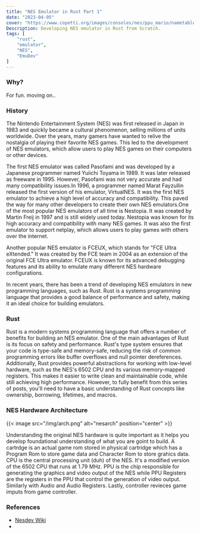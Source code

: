 ```yaml
---
title: "NES Emulator in Rust Part 1"
date: "2023-04-05"
cover: "https://www.copetti.org/images/consoles/nes/ppu_mario/nametable_marked.e0e520cc7636d1539f9798032e9c14882a79b49cadba9faf25bfece7ae19cbe3.png"
Description: Developing NES emulator in Rust from Scratch.
tags: [
    "rust",
    "emulator",
    "NES",
    "EmuDev"
]
---
```


### Why?

For fun. moving on..

### History

The Nintendo Entertainment System (NES) was first released in Japan in 1983 and quickly became a cultural phenomenon, selling millions of units worldwide. Over the years, many gamers have wanted to relive the nostalgia of playing their favorite NES games. This led to the development of NES emulators, which allow users to play NES games on their computers or other devices.

The first NES emulator was called Pasofami and was developed by a Japanese programmer named Yuiichi Toyama in 1989. It was later released as freeware in 1995. However, Pasofami was not very accurate and had many compatibility issues.In 1996, a programmer named Marat Fayzullin released the first version of his emulator, VirtualNES. It was the first NES emulator to achieve a high level of accuracy and compatibility. This paved the way for many other developers to create their own NES emulators.One of the most popular NES emulators of all time is Nestopia. It was created by Martin Freij in 1997 and is still widely used today. Nestopia was known for its high accuracy and compatibility with many NES games. It was also the first emulator to support netplay, which allows users to play games with others over the internet.

Another popular NES emulator is FCEUX, which stands for "FCE Ultra eXtended." It was created by the FCE team in 2004 as an extension of the original FCE Ultra emulator. FCEUX is known for its advanced debugging features and its ability to emulate many different NES hardware configurations.

In recent years, there has been a trend of developing NES emulators in new programming languages, such as Rust. Rust is a systems programming language that provides a good balance of performance and safety, making it an ideal choice for building emulators.


### Rust

Rust is a modern systems programming language that offers a number of benefits for building an NES emulator. One of the main advantages of Rust is its focus on safety and performance. Rust's type system ensures that your code is type-safe and memory-safe, reducing the risk of common programming errors like buffer overflows and null pointer dereferences. Additionally, Rust provides powerful abstractions for working with low-level hardware, such as the NES's 6502 CPU and its various memory-mapped registers. This makes it easier to write clean and maintainable code, while still achieving high performance. However, to fully benefit from this series of posts, you'll need to have a basic understanding of Rust concepts like ownership, borrowing, lifetimes, and macros.



### NES Hardware Architecture




{{< image src="/img/arch.png" alt="nesarch" position="center" >}}


Understanding the original NES hardware is quite important as it helps you develop foundational understanding of what you are goint to build.
A cartrdge is an actual game rom stored in physical cartridge which has a Program Rom to store game data and Character Rom to store grahics data.
CPU  is the central processing unit (duh) of the NES. It's a modified version of the 6502 CPU that runs at 1.79 MHz.
PPU is the chip responsible for generating the graphics and video output of the NES while PPU Registers are the registers in the PPU that control the generation of video output. Similarly with Audio and Audio Registers.
Lastly, controller revieces game imputs from game controller.


































### References
* [Nesdev Wiki](https://www.nesdev.org/wiki/Nesdev_Wiki)
* 